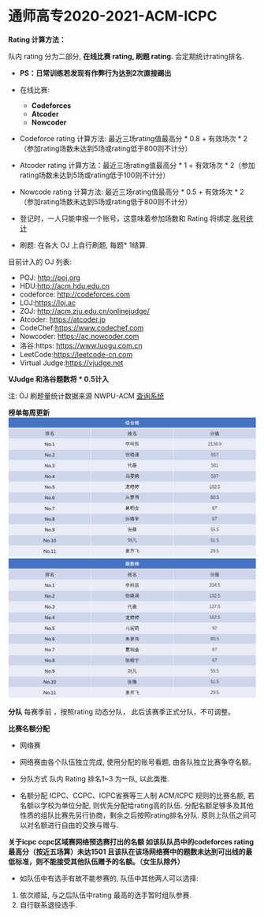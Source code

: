 # 通师高专2020-2021-ACM-ICPC

**Rating 计算方法：**

队内 rating 分为二部分, **在线比赛 rating, 刷题 rating.** 会定期统计rating排名.

 - **PS：日常训练若发现有作弊行为达到2次直接踢出**
 - 在线比赛:
    - **Codeforces** 
    - **Atcoder**
    - **Nowcoder**

 - Codeforce rating 计算方法: 最近三场rating值最高分 * 0.8 + 有效场次 * 2（参加rating场数未达到5场或rating低于800则不计分）
 - Atcoder rating 计算方法：最近三场rating值最高分 * 1 + 有效场次 * 2（参加rating场数未达到5场或rating低于100则不计分）
 - Nowcode rating 计算方法: 最近三场rating值最高分 * 0.5 + 有效场次 * 2（参加rating场数未达到5场或rating低于800则不计分）
 - 登记时，一人只能申报一个账号，这意味着参加场数和 Rating 将绑定.[账号统计](https://docs.qq.com/sheet/DYVRwTFhzYWtwZXNX?groupUin=2c50vMuLDKF6Uxpa3LKXwg%3D%3D&tdsourcetag=s_macqq_aiomsg&tab=BB08J2)
 - 刷题: 在各大 OJ 上自行刷题, 每题* 1结算.

  目前计入的 OJ 列表:

 - POJ: http://poj.org
 - HDU:http://acm.hdu.edu.cn 
 - codeforce: http://codeforces.com 
 - LOJ:https://loj.ac 
 - ZOJ: http://acm.zju.edu.cn/onlinejudge/
 - Atcoder: https://atcoder.jp 
 - CodeChef:https://www.codechef.com 
 - Nowcoder: https://ac.nowcoder.com
 - 洛谷:https: https://www.luogu.com.cn
 - LeetCode:https://leetcode-cn.com
 - Virtual Judge:https://vjudge.net


**VJudge 和洛谷题数将 * 0.5计入**

注: OJ 刷题量统计数据来源 NWPU-ACM [查询系统](https://ojhunt.com/statistics)

**榜单每周更新**
![](https://raw.githubusercontent.com/Joker-lkc/-2020-2021-ACM-ICPC/main/%E5%9B%BE%E7%89%872.png)
![](https://github.com/Joker-lkc/-2020-2021-ACM-ICPC/blob/main/%E5%9B%BE%E7%89%871.png)

 **分队**
每赛季前 ，按照rating 动态分队， 此后该赛季正式分队，不可调整。

**比赛名额分配**

 -  网络赛

 - 网络赛由各个队伍独立完成, 使用分配的账号看题, 由各队独立比赛争夺名额。

- 分队方式
队内 Rating 排名1~3 为一队, 以此类推.

- 名额分配
ICPC、CCPC、ICPC省赛等三人制 ACM/ICPC 规则的比赛名额, 若名额以学校为单位分配, 则优先分配给rating高的队伍.
分配名额足够多及其他性质的组队比赛先另行协商，剩余之后按照rating排名分队.
原则上队伍之间可以对名额进行自由的交换与赠与.

**关于icpc ccpc区域赛网络预选赛打出的名额 如该队队员中的codeforces rating最高分（按近五场算）未达1501 且该队在该场网络赛中的题数未达到可出线的最低标准，则不能接受其他队伍赠予的名额。（女生队除外）**

- 如队伍中有选手有故不能参赛的, 队伍中其他两人可以选择:
1. 依次顺延, 与之后队伍中rating 最高的选手暂时组队参赛.
2. 自行联系退役选手.
